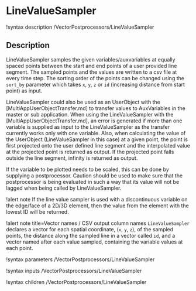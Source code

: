 # LineValueSampler

!syntax description /VectorPostprocessors/LineValueSampler

## Description

LineValueSampler samples the given variables/auxvariables at equally spaced points between the start and end points of a user provided line segment. The sampled points and the values are written to a csv file at every time step. The sorting order of the points can be changed using the `sort_by` parameter which takes `x`, `y`, `z` or `id` (increasing distance from start point) as input.

LineValueSampler could also be used as an UserObject with the [MultiAppUserObjectTransfer.md] to transfer values to AuxVariables in the master or sub application. When using the LineValueSampler with the [MultiAppUserObjectTransfer.md], an error is generated if more than one variable is supplied as input to the LineValueSampler as the transfer currently works only with one variable. Also, when calculating the value of the UserObject (LineValueSampler in this case) at a given point, the point is first projected onto the user defined line segment and the interpolated value at the projected point is returned as output. If the projected point falls outside the line segment, infinity is returned as output.

If the variable to be plotted needs to be scaled, this can be done by supplying a postprocessor. Caution should be used to make sure that the postprocessor is being evaluated in such a way that its value will not be lagged when being called by LineValueSampler.

!alert note
If the line value sampler is used with a discontinuous variable on the edge/face of a 2D/3D element, then the value from the element with the lowest ID will be returned.

!alert note title=Vector names / CSV output column names
`LineValueSampler` declares a vector for each spatial coordinate, (`x`, `y`, `z`), of the sampled points,
the distance along the sampled line in a vector called `id`,
and a vector named after each value sampled, containing the variable values at each point.

!syntax parameters /VectorPostprocessors/LineValueSampler

!syntax inputs /VectorPostprocessors/LineValueSampler

!syntax children /VectorPostprocessors/LineValueSampler
